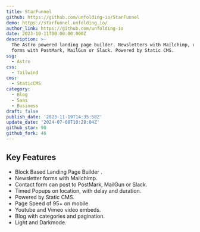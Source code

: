 ```yaml
---
title: StarFunnel
github: https://github.com/unfolding-io/StarFunnel
demo: https://starfunnel.unfolding.io/
author_link: https://github.com/unfolding-io
date: 2023-10-11T00:00:00.000Z
description: >-
  The Astro powered landing page builder. Newsletters with Mailchimp, contact
  forms with PostMark, MailGun or Slack. Powered by Static CMS.
ssg:
  - Astro
css:
  - Tailwind
cms:
  - StaticCMS
category:
  - Blog
  - Saas
  - Business
draft: false
publish_date: '2023-11-19T14:35:58Z'
update_date: '2024-07-08T10:28:04Z'
github_star: 90
github_fork: 46
---
```

## Key Features

- Block Based Landing Page Builder .
- Newsletter forms with Mailchimp.
- Contact form can post to PostMark, MailGun or Slack.
- Timed Popups on location, with delay and duration.
- Powered by Static CMS.
- Page Speed of 95+ on mobile
- Youtube and Vimeo video embeds.
- Blog with categories and pagination.
- Light and Darkmode.
